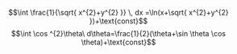 $$\int \frac{1}{\sqrt{ x^{2}+y^{2} }} \, dx =\ln(x+\sqrt{ x^{2}+y^{2} })+\text{const}$$
$$\int \cos ^{2}\theta\ d\theta=\frac{1}{2}(\theta+\sin \theta \cos \theta)+\text{const}$$
